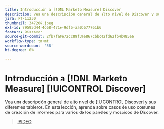 ```yaml
---
title: Introducción a [!DNL Marketo Measure] Discover
description: Vea una descripción general de alto nivel de Discover y sus distintos tableros. En esta lección, aprenda sobre casos de uso comunes de creación de informes para varios de los paneles y mosaicos de Discover.
jira: KT-11230
thumbnail: 347206.jpeg
exl-id: 79595d44-4c68-471e-9df5-aa0c677761b6
feature: Discover
source-git-commit: 2fb7fa9e72cc89f3ae867cbbc02fd62fb4b485e6
workflow-type: tm+mt
source-wordcount: '58'
ht-degree: 0%

---
```


# Introducción a [!DNL Marketo Measure] [!UICONTROL Discover]

Vea una descripción general de alto nivel de [!UICONTROL Discover] y sus diferentes tableros. En esta lección, aprenda sobre casos de uso comunes de creación de informes para varios de los paneles y mosaicos de Discover.

>[!VIDEO](https://video.tv.adobe.com/v/347206/?quality=12&learn=on)
